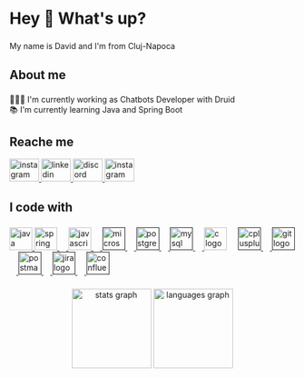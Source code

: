 <h1 align="left">Hey 👋 What's up?</h1>

###

<p align="left">My name is David and I'm from Cluj-Napoca</p>

###

<h2 align="left">About me</h2>

###

<p align="left">👨🏻‍💻 I'm currently working as Chatbots Developer with Druid<br>📚 I'm currently learning Java and Spring
    Boot</p>

###
<h2 align="left">Reache me</h2>

<div align="left">
    <a href="mailto: d_david8@yahoo.com" target="_blank">
        <img src="https://raw.githubusercontent.com/maurodesouza/profile-readme-generator/master/src/assets/icons/social/gmail/default.svg"
             target="_blank" width="52" height="40" alt="instagram logo"/>
    </a>
    </t>
    <a href="https://www.linkedin.com/in/d-david8" target="_blank">
        <img src="https://raw.githubusercontent.com/maurodesouza/profile-readme-generator/master/src/assets/icons/social/linkedin/default.svg"
             target="_blank" width="52" height="40" alt="linkedin logo"/>
    </a>
    <a href="https://discordapp.com/users/1048280957431599104" target="_blank">
        <img src="https://raw.githubusercontent.com/maurodesouza/profile-readme-generator/master/src/assets/icons/social/discord/default.svg"
             target="_blank" width="52" height="40" alt="discord logo"/>
    </a>
    <a href="https://www.instagram.com/d_david8" target="_blank">
        <img src="https://raw.githubusercontent.com/maurodesouza/profile-readme-generator/master/src/assets/icons/social/instagram/default.svg"
             target="_blank" width="52" height="40" alt="instagram logo"/>
    </a>
</div>

###

<h2 align="left">I code with</h2>

###

<div align="left">
    <a href="https://www.java.com/en">
        <img src="https://cdn.jsdelivr.net/gh/devicons/devicon/icons/java/java-original.svg" target="_blank" height="40"
             alt="java logo"/>
    </a>
    <a href="https://spring.io/">
        <img src="https://cdn.jsdelivr.net/gh/devicons/devicon/icons/spring/spring-original.svg" target="_blank" height="40" alt="spring logo"/>
        <img width="12"/>
    </a>
    <a href="https://developer.mozilla.org/en-US/docs/Web/JavaScript">
        <img src="https://cdn.jsdelivr.net/gh/devicons/devicon/icons/javascript/javascript-original.svg" target="_blank" height="40" alt="javascript logo"/>
        <img width="12"/>
    </a>
    <a href="">
        <img src="https://cdn.simpleicons.org/microsoftsqlserver/CC2927" target="_blank" height="40"
             alt="microsoftsqlserver logo"/>
        <img width="12"/>
    </a>
    <a href="">
        <img src="https://cdn.jsdelivr.net/gh/devicons/devicon/icons/postgresql/postgresql-original.svg" height="40"
             alt="postgresql logo"/>
        <img width="12"/>
    </a>
    <a href="">
        <img src="https://cdn.jsdelivr.net/gh/devicons/devicon/icons/mysql/mysql-original.svg" height="40"
             alt="mysql logo"/>
        <img width="12"/>
    </a>
    <a>
        <img src="https://cdn.jsdelivr.net/gh/devicons/devicon/icons/c/c-original.svg" height="40" alt="c logo"/>
        <img width="12"/>
    </a>
    <a href="">
        <img src="https://cdn.jsdelivr.net/gh/devicons/devicon/icons/cplusplus/cplusplus-original.svg" height="40"
             alt="cplusplus logo"/>
        <img width="12"/>
    </a>
    <a href="">
        <img src="https://cdn.jsdelivr.net/gh/devicons/devicon/icons/git/git-original.svg" height="40" alt="git logo"/>
        <img width="12"/>
    </a>
    <a href="">
        <img src="https://skillicons.dev/icons?i=postman" height="40" alt="postman logo"/>
        <img width="12"/>
    </a>
    <a href="">
        <img src="https://cdn.jsdelivr.net/gh/devicons/devicon/icons/jira/jira-original.svg" height="40"
             alt="jira logo"/>
        <img width="12"/>
    </a>
    <a href="">
        <img src="https://cdn.jsdelivr.net/gh/devicons/devicon/icons/confluence/confluence-original.svg" height="40"
             alt="confluence logo"/>
    </a>
</div>

###

<div align="center">
    <img src="https://github-readme-stats.vercel.app/api?username=d-david8&hide_title=false&hide_rank=false&show_icons=true&include_all_commits=true&count_private=true&disable_animations=false&theme=github_dark&locale=en&hide_border=true&order=1"
         height="140" alt="stats graph"/>
    <img src="https://github-readme-stats.vercel.app/api/top-langs?username=d-david8&locale=en&hide_title=false&layout=compact&card_width=320&langs_count=5&theme=github_dark&hide_border=true&order=2"
         height="140" alt="languages graph"/>
</div>

###
